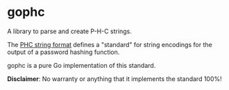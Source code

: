 # gophc
A library to parse and create P-H-C strings.

The [PHC string format](https://github.com/P-H-C/phc-string-format) defines
a "standard" for string encodings for the output of a password hashing function.

gophc is a pure Go implementation of this standard.

**Disclaimer**: No warranty or anything that it implements the standard 100%!

